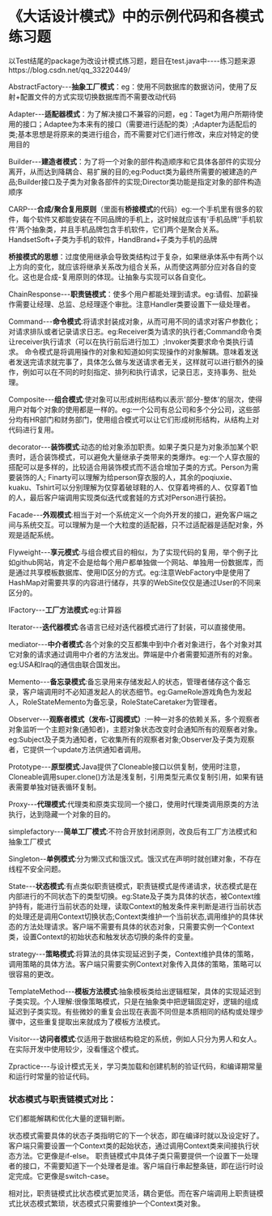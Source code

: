 # 《大话设计模式》中的示例代码和各模式练习题 

以Test结尾的package为改设计模式练习题，题目在test.java中----练习题来源https://blog.csdn.net/qq_33220449/

AbstractFactory---**抽象工厂模式**：eg：使用不同数据库的数据访问，使用了反射+配置文件的方式实现切换数据库而不需要改动代码

Adapter---**适配器模式**：为了解决接口不兼容的问题，eg：Taget为用户所期待使用的接口；Adaptee为本来有的接口（需要进行适配的类）;Adapter为适配后的类;基本思想是将原来的类进行组合，而不需要对它们进行修改，来应对特定的使用目的

Builder---**建造者模式**：为了将一个对象的部件构造顺序和它具体各部件的实现分离开，从而达到降耦合、易扩展的目的;eg:Poduct类为最终所需要的被建造的产品;Builder接口及子类为对象各部件的实现;Director类功能是指定对象的部件构造顺序

CARP---**合成/聚合复用原则**（里面有**桥接模式**的代码）eg:一个手机里有很多的软件，每个软件又都能安装在不同品牌的手机上，这时候就应该有'手机品牌''手机软件'两个抽象类，并且手机品牌包含手机软件，它们两个是聚合关系。HandsetSoft+子类为手机的软件，HandBrand+子类为手机的品牌

**桥接模式的思想**：过度使用继承会导致类结构过于复杂，如果继承体系中有两个以上方向的变化，就应该将继承关系改为组合关系，从而使这两部分应对各自的变化。这也是合成-复用原则的体现。让抽象与实现可以各自变化。

ChainResponse---**职责链模式**：使多个用户都能处理到请求。eg:请假、加薪操作需要让经理、总监、总经理逐个审批。注意Handler类要设置下一级处理者。

Command---**命令模式**:将请求封装成对象，从而可用不同的请求对客户参数化；对请求排队或者记录请求日志。eg:Receiver类为请求的执行者;Command命令类让receiver执行请求（可以在执行前后进行加工）;Invoker类要求命令类执行请求。
命令模式是将调用操作的对象和知道如何实现操作的对象解耦。意味着发送者发送完请求就完事了，具体怎么做与发送请求者无关，这样就可以进行额外的操作，例如可以在不同的时刻指定、排列和执行请求，记录日志，支持事务、批处理。

Composite---**组合模式**:使对象可以形成树形结构以表示'部分-整体'的层次，使得用户对每个对象的使用都是一样的。eg:一个公司有总公司和多个分公司，这些部分均有HR部门和财务部门，使用组合模式可以让它们形成树形结构，从结构上对代码进行复用。

decorator---**装饰模式**:动态的给对象添加职责。如果子类只是为对象添加某个职责时，适合装饰模式，可以避免大量继承子类带来的类爆炸。eg:一个人穿衣服的搭配可以是多样的，比较适合用装饰模式而不适合增加子类的方式。Person为需要装饰的人; Finarty可以理解为给person穿衣服的人，其余的poqiuxie、kuaku、Tshirt可以分别理解为仅穿着破球鞋的人、仅穿着垮裤的人、仅穿着T恤的人，最后客户端调用实现类似迭代或套娃的方式对Person进行装扮。

Facade---**外观模式**:相当于对一个系统定义一个向外开发的接口，避免客户端之间与系统交互。可以理解为是一个大粒度的适配器，只不过适配器是适配对象，外观是适配系统。

Flyweight---**享元模式**:与组合模式目的相似，为了实现代码的复用，举个例子比如github网站，肯定不会是给每个用户都单独做一个网站、单独用一份数据库，而是通过共享模板数据库、使用ID区分的方式。eg:注意WebFactory中是使用了HashMap对需要共享的内容进行储存，共享的WebSite仅仅是通过User的不同来区分的。

IFactory---**工厂方法模式**:eg:计算器

Iterator---**迭代器模式**:各语言已经对迭代器模式进行了封装，可以直接使用。

mediator---**中介者模式**:各个对象的交互都集中到中介者对象进行，各个对象对其它对象的请求通过调用中介者的方法发出。弊端是中介者需要知道所有的对象。eg:USA和Iraq的通信由联合国发出。

Memento---**备忘录模式**:备忘录用来存储发起人的状态，管理者储存这个备忘录，客户端调用时不必知道发起人的状态细节。eg:GameRole游戏角色为发起人，RoleStateMemento为备忘录，RoleStateCaretaker为管理者。

Observer---**观察者模式（发布-订阅模式）**:一种一对多的依赖关系，多个观察者对象监听一个主题对象(通知者)，主题对象状态改变时会通知所有的观察者对象。eg:Subject及子类为通知者，它收集所有的观察者对象;Observer及子类为观察者，它提供一个update方法供通知者调用。

Prototype---**原型模式**:Java提供了Cloneable接口以供复制，使用时注意，Cloneable调用super.clone()方法是浅复制，引用类型元素仅复制引用，如果有链表需要单独对链表循环复制。

Proxy---**代理模式**:代理类和原类实现同一个接口，使用时代理类调用原类的方法执行，达到隐藏一个对象的目的。

simplefactory---**简单工厂模式**:不符合开放封闭原则，改良后有工厂方法模式和抽象工厂模式

Singleton--**单例模式**:分为懒汉式和饿汉式。饿汉式在声明时就创建对象，不存在线程不安全问题。

State---**状态模式**:有点类似职责链模式，职责链模式是传递请求，状态模式是在内部进行的不同状态下的类型切换。eg:State及子类为具体的状态，被Context维护持有，能进行当前状态的处理，读取Context的触发条件来判断是进行当前状态的处理还是调用Context切换状态;Context类维护一个当前状态,调用维护的具体状态的方法处理请求。客户端不需要有具体的状态对象，只需要实例一个Context类，设置Context的初始状态和触发状态切换的条件的变量。

strategy---**策略模式**:将算法的具体实现延迟到子类，Context维护具体的策略，调用策略的具体方法。客户端只需要实例Context对象传入具体的策略，策略可以很容易的更改。

TemplateMethod---**模板方法模式**:抽象模板类给出逻辑框架，具体的实现延迟到子类实现。个人理解:很像策略模式，只是在抽象类中把逻辑固定好，逻辑的组成延迟到子类实现。有些微妙的重复会出现在表面不同但是本质相同的结构或处理步骤中，这些重复提取出来就成为了模板方法模式。

Visitor---**访问者模式**:仅适用于数据结构稳定的系统，例如人只分为男人和女人。在实际开发中使用较少，没看懂这个模式。

Zpractice---与设计模式无关，学习类加载和创建机制的验证代码，和编译期常量和运行时常量的验证代码。

### 状态模式与职责链模式对比：

它们都能解耦和优化大量的逻辑判断。

状态模式需要具体的状态子类指明它的下一个状态，即在编译时就以及设定好了。客户端只需要设置一个Context类的起始状态，通过调用Context类来间接执行状态方法。它更像是if-else。
职责链模式中具体子类只需要提供一个设置下一处理者的接口，不需要知道下一个处理者是谁。客户端自行串起整条链，即在运行时设定完成。它更像是switch-case。

相对比，职责链模式比状态模式更加灵活，耦合更低。而在客户端调用上职责链模式比状态模式繁琐，状态模式只需要维护一个Context类对象。
